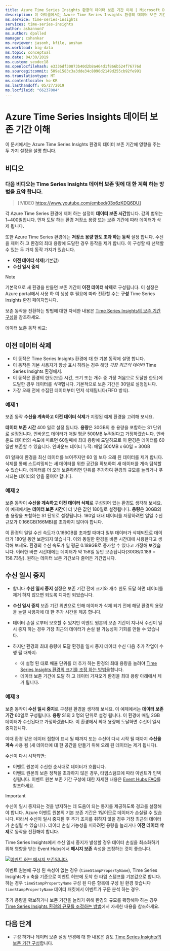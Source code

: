 ```yaml
---
title: Azure Time Series Insights 환경의 데이터 보존 기간 이해 | Microsoft Docs
description: 이 아티클에서는 Azure Time Series Insights 환경의 데이터 보존 기간을 제어하는 두 가지 설정을 설명합니다.
ms.service: time-series-insights
services: time-series-insights
author: ashannon7
ms.author: dpalled
manager: cshankar
ms.reviewer: jasonh, kfile, anshan
ms.workload: big-data
ms.topic: conceptual
ms.date: 04/30/2019
ms.custom: seodec18
ms.openlocfilehash: e3336df30873b40d2b8a464d1f866b524f76776d
ms.sourcegitcommit: 509e1583c3a3dde34c8090d2149d255cb92fe991
ms.translationtype: MT
ms.contentlocale: ko-KR
ms.lasthandoff: 05/27/2019
ms.locfileid: "66237004"
---
```

# <a name="understand-data-retention-in-azure-time-series-insights"></a>Azure Time Series Insights 데이터 보존 기간 이해

이 문서에서는 Azure Time Series Insights 환경의 데이터 보존 기간에 영향을 주는 두 가지 설정을 설명 합니다.

## <a name="video"></a>비디오

### <a name="the-following-video-summarizes-time-series-insights-data-retention-and-how-to-plan-for-itbr"></a>다음 비디오는 Time Series Insights 데이터 보존 및에 대 한 계획 하는 방법을 요약 합니다.</br>

> [!VIDEO https://www.youtube.com/embed/03x6zKDQ6DU]

각 Azure Time Series 환경에 제어 하는 설정이 **데이터 보존 시간**합니다. 값의 범위는 1~400일입니다. 먼저 도달 하는 환경 저장소 용량 또는 보존 기간에 따라 데이터가 삭제 됩니다.

또한 Azure Time Series 환경에는 **저장소 용량 한도 초과 하는 동작** 설정 합니다. 수신을 제어 하 고 환경의 최대 용량에 도달한 경우 동작을 제거 합니다. 이 구성할 때 선택할 수 있는 두 가지 동작 가지가 있습니다.

- **이전 데이터 삭제**(기본값)  
- **수신 일시 중지**

> [!NOTE]
> 기본적으로 새 환경을 만들면 보존 기간이 **이전 데이터 삭제**로 구성됩니다. 이 설정은 Azure portal에서 사용 하 여 생성 후 필요에 따라 전환할 수는 **구성** Time Series Insights 환경 페이지입니다.

보존 동작을 전환하는 방법에 대한 자세한 내용은 [Time Series Insights의 보존 기간 구성](time-series-insights-how-to-configure-retention.md)을 참조하세요.

데이터 보존 동작 비교:

## <a name="purge-old-data"></a>이전 데이터 삭제

- 이 동작은 Time Series Insights 환경에 대 한 기본 동작에 설명 합니다.  
- 이 동작은 기본 사용자가 항상 표시 하려는 경우 해당 *가장 최근의 데이터* Time Series Insights 환경에서.
- 이 동작은 환경의 한도(보존 시간, 크기 또는 개수 중 가장 처음으로 도달한 한도)에 도달한 경우 데이터를 *삭제*합니다. 기본적으로 보존 기간은 30일로 설정됩니다.
- 가장 오래 전에 수집된 데이터부터 먼저 삭제됩니다(FIFO 방식).

### <a name="example-one"></a>예제 1

보존 동작 **수신을 계속하고 이전 데이터 삭제**가 지정된 예제 환경을 고려해 보세요.

**데이터 보존 시간** 400 일로 설정 됩니다. **용량**은 30GB의 총 용량을 포함하는 S1 단위로 설정됩니다.   인바운드 데이터가 매일 평균 500MB 누적된다고 가정하겠습니다. 인바운드 데이터의 속도에 따르면 60일째에 최대 용량에 도달하므로 이 환경은 데이터를 60일만 보존할 수 있습니다. 인바운드 데이터 누적: 매일 500MB x 60일 = 30GB

61 일째에 환경을 최신 데이터를 보여주지만 60 일 보다 오래 된 데이터를 제거 합니다. 삭제를 통해 스트리밍되는 새 데이터를 위한 공간을 확보하여 새 데이터를 계속 탐색할 수 있습니다. 데이터를 더 오래 보존하려면 단위를 추가하여 환경의 규모를 늘리거나 푸시되는 데이터의 양을 줄여야 합니다.  

### <a name="example-two"></a>예제 2

보존 동작이 **수신을 계속하고 이전 데이터 삭제**로 구성되어 있는 환경도 생각해 보세요. 이 예제에서는 **데이터 보존 시간**이 더 낮은 값인 180일로 설정됩니다. **용량**은 30GB의 총 용량을 포함하는 S1 단위로 설정됩니다. 180일 내내 데이터를 저장하려면 일일 수신 규모가 0.166GB(166MB)를 초과하지 않아야 합니다.  

이 환경의 일일 수신 속도가 0.166GB를 초과할 때마다 일부 데이터가 삭제되므로 데이터가 180일 동안 보관되지 않습니다. 이와 동일한 환경을 바쁜 시간대에 사용한다고 생각해 보세요. 환경의 수신 속도가 일 평균 0.189GB로 증가할 수 있다고 가정해 보겠습니다. 이러한 바쁜 시간대에는 데이터가 약 158일 동안 보존됩니다(30GB/0.189 = 158.73일). 원하는 데이터 보존 기간보다 줄어든 기간입니다.

## <a name="pause-ingress"></a>수신 일시 중지

- 합니다 **수신 일시 중지** 설정은 보존 기간 전에 크기와 개수 한도 도달 하면 데이터를 제거 하지 않으면 되도록 디자인 되었습니다.  
- **수신 일시 중지** 보존 기간 위반으로 인해 데이터가 삭제 되기 전에 해당 환경의 용량을 늘릴 사용자에 대 한 추가 시간을 제공 합니다.
- 데이터 손실 로부터 보호할 수 있지만 이벤트 원본의 보존 기간이 지나서 수신이 일시 중지 하는 경우 가장 최근의 데이터가 손실 될 가능성이 기회를 만들 수 있습니다.
- 하지만 환경의 최대 용량에 도달 환경을 일시 중지 데이터 수신 다음 추가 작업이 수행 될 때까지:

   - 에 설명 된 대로 배율 단위를 더 추가 하는 환경의 최대 용량을 늘려야 [Time Series Insights 환경의 크기를 조정 하는 방법을](time-series-insights-how-to-scale-your-environment.md)합니다.
   - 데이터 보존 기간에 도달 하 고 데이터 가져오기 환경을 최대 용량 아래에서 제거 됩니다.

### <a name="example-three"></a>예제 3

보존 동작이 **수신 일시 중지**로 구성된 환경을 생각해 보세요. 이 예제에서는 **데이터 보존 기간** 60일로 구성됩니다. **용량** S1의 3 명의 단위로 설정 됩니다. 이 환경에 매일 2GB 데이터가 수신된다고 가정하겠습니다. 이 환경에서 최대 용량에 도달하면 수신이 일시 중지됩니다.

이때 환경 같은 데이터 집합이 표시 될 때까지 또는 수신이 다시 시작 될 때까지 **수신을 계속** 사용 됨 (새 데이터에 대 한 공간을 만들기 위해 오래 된 데이터는 제거 됩니다).

수신이 다시 시작되면:

- 이벤트 원본이 수신한 순서대로 데이터가 흐릅니다.
- 이벤트 원본의 보존 정책을 초과하지 않은 경우, 타임스탬프에 따라 이벤트가 인덱싱됩니다. 이벤트 원본 보존 기간 구성에 대한 자세한 내용은 [Event Hubs FAQ](../event-hubs/event-hubs-faq.md)를 참조하세요.

> [!IMPORTANT]
> 수신이 일시 중지되는 것을 방지하는 데 도움이 되는 통지를 제공하도록 경고를 설정해야 합니다. Azure 이벤트 원본의 기본 보존 기간은 1일이므로 데이터가 손실될 수 있습니다. 따라서 수신이 일시 중지된 후 추가 조치를 취하지 않을 경우 가장 최근의 데이터가 손실될 수 있습니다. 데이터 손실 가능성을 피하려면 용량을 늘리거나 **이전 데이터 삭제**로 동작을 전환해야 합니다.

Time Series Insights에서 수신 일시 중지가 발생할 경우 데이터 손실을 최소화하기 위해 영향을 받는 Event Hubs에서 **메시지 보존** 속성을 조정하는 것이 좋습니다.

[![이벤트 허브 메시지 보존입니다.](media/time-series-insights-contepts-retention/event-hub-retention.png)](media/time-series-insights-contepts-retention/event-hub-retention.png#lightbox)

이벤트 원본에 구성 된 속성이 없는 경우 (`timeStampPropertyName`), Time Series Insights가 x 축을 기준으로 이벤트 허브에 도착 한 타임 스탬프를 기본값으로 합니다. 하는 경우 `timeStampPropertyName` 구성 된 다른 항목에 구성 된 환경 찾습니다 `timeStampPropertyName` 데이터 패킷에서 이벤트가 구문 분석 하는 경우.

추가 용량을 확보하거나 보존 기간을 늘리기 위해 환경의 규모를 확장해야 하는 경우 [Time Series Insights 환경의 규모를 조정하는 방법](time-series-insights-how-to-scale-your-environment.md)에서 자세한 내용을 참조하세요.  

## <a name="next-steps"></a>다음 단계

- 구성 하거나 데이터 보존 설정 변경에 대 한 내용은 검토 [Time Series Insights의 보존 기간 구성](time-series-insights-how-to-configure-retention.md)합니다.
